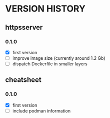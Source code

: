 # VERSION HISTORY

## httpsserver
### 0.1.0
- [x] first version
- [ ] improve image size (currently around 1.2 Gb)
- [ ] dispatch Dockerfile in smaller layers

## cheatsheet
### 0.1.0
- [x] first version
- [ ] include podman information
